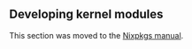 ## Developing kernel modules

This section was moved to the [Nixpkgs manual](https://nixos.org/nixpkgs/manual#sec-linux-kernel-developing-modules).
